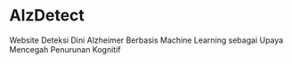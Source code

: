 # AlzDetect
Website Deteksi Dini Alzheimer Berbasis Machine Learning sebagai Upaya Mencegah Penurunan Kognitif 
